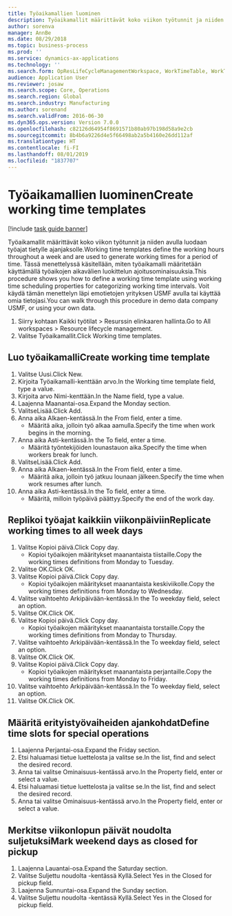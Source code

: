 ```yaml
---
title: Työaikamallien luominen
description: Työaikamallit määrittävät koko viikon työtunnit ja niiden avulla luodaan työajat tietylle ajanjaksolle.
author: sorenva
manager: AnnBe
ms.date: 08/29/2018
ms.topic: business-process
ms.prod: ''
ms.service: dynamics-ax-applications
ms.technology: ''
ms.search.form: OpResLifeCycleManagementWorkspace, WorkTimeTable, WorkTimeCopyDayDialog
audience: Application User
ms.reviewer: josaw
ms.search.scope: Core, Operations
ms.search.region: Global
ms.search.industry: Manufacturing
ms.author: sorenand
ms.search.validFrom: 2016-06-30
ms.dyn365.ops.version: Version 7.0.0
ms.openlocfilehash: c82126d64954f8691571b80ab97b198d58a9e2cb
ms.sourcegitcommit: 8b4b6a9226d4e5f66498ab2a5b4160e26dd112af
ms.translationtype: HT
ms.contentlocale: fi-FI
ms.lasthandoff: 08/01/2019
ms.locfileid: "1837707"
---
```

# <a name="create-working-time-templates"></a><span data-ttu-id="dda93-103">Työaikamallien luominen</span><span class="sxs-lookup"><span data-stu-id="dda93-103">Create working time templates</span></span>

[!include [task guide banner](../../includes/task-guide-banner.md)]

<span data-ttu-id="dda93-104">Työaikamallit määrittävät koko viikon työtunnit ja niiden avulla luodaan työajat tietylle ajanjaksolle.</span><span class="sxs-lookup"><span data-stu-id="dda93-104">Working time templates define the working hours throughout a week and are used to generate working times for a period of time.</span></span> <span data-ttu-id="dda93-105">Tässä menettelyssä käsitellään, miten työaikamalli määritetään käyttämällä työaikojen aikavälien luokittelun ajoitusominaisuuksia.</span><span class="sxs-lookup"><span data-stu-id="dda93-105">This procedure shows you how to define a working time template using working time scheduling properties for categorizing working time intervals.</span></span> <span data-ttu-id="dda93-106">Voit käydä tämän menettelyn läpi emotietojen yrityksen USMF avulla tai käyttää omia tietojasi.</span><span class="sxs-lookup"><span data-stu-id="dda93-106">You can walk through this procedure in demo data company USMF, or using your own data.</span></span>

1. <span data-ttu-id="dda93-107">Siirry kohtaan Kaikki työtilat > Resurssin elinkaaren hallinta.</span><span class="sxs-lookup"><span data-stu-id="dda93-107">Go to All workspaces > Resource lifecycle management.</span></span>
2. <span data-ttu-id="dda93-108">Valitse Työaikamallit.</span><span class="sxs-lookup"><span data-stu-id="dda93-108">Click Working time templates.</span></span>

## <a name="create-working-time-template"></a><span data-ttu-id="dda93-109">Luo työaikamalli</span><span class="sxs-lookup"><span data-stu-id="dda93-109">Create working time template</span></span>
1. <span data-ttu-id="dda93-110">Valitse Uusi.</span><span class="sxs-lookup"><span data-stu-id="dda93-110">Click New.</span></span>
2. <span data-ttu-id="dda93-111">Kirjoita Työaikamalli-kenttään arvo.</span><span class="sxs-lookup"><span data-stu-id="dda93-111">In the Working time template field, type a value.</span></span>
3. <span data-ttu-id="dda93-112">Kirjoita arvo Nimi-kenttään.</span><span class="sxs-lookup"><span data-stu-id="dda93-112">In the Name field, type a value.</span></span>
4. <span data-ttu-id="dda93-113">Laajenna Maanantai-osa.</span><span class="sxs-lookup"><span data-stu-id="dda93-113">Expand the Monday section.</span></span>
5. <span data-ttu-id="dda93-114">ValitseLisää.</span><span class="sxs-lookup"><span data-stu-id="dda93-114">Click Add.</span></span>
6. <span data-ttu-id="dda93-115">Anna aika Alkaen-kentässä.</span><span class="sxs-lookup"><span data-stu-id="dda93-115">In the From field, enter a time.</span></span>
    * <span data-ttu-id="dda93-116">Määritä aika, jolloin työ alkaa aamulla.</span><span class="sxs-lookup"><span data-stu-id="dda93-116">Specify the time when work begins in the morning.</span></span>  
7. <span data-ttu-id="dda93-117">Anna aika Asti-kentässä.</span><span class="sxs-lookup"><span data-stu-id="dda93-117">In the To field, enter a time.</span></span>
    * <span data-ttu-id="dda93-118">Määritä työntekijöiden lounastauon aika.</span><span class="sxs-lookup"><span data-stu-id="dda93-118">Specify the time when workers break for lunch.</span></span>  
8. <span data-ttu-id="dda93-119">ValitseLisää.</span><span class="sxs-lookup"><span data-stu-id="dda93-119">Click Add.</span></span>
9. <span data-ttu-id="dda93-120">Anna aika Alkaen-kentässä.</span><span class="sxs-lookup"><span data-stu-id="dda93-120">In the From field, enter a time.</span></span>
    * <span data-ttu-id="dda93-121">Määritä aika, jolloin työ jatkuu lounaan jälkeen.</span><span class="sxs-lookup"><span data-stu-id="dda93-121">Specify the time when work resumes after lunch.</span></span>  
10. <span data-ttu-id="dda93-122">Anna aika Asti-kentässä.</span><span class="sxs-lookup"><span data-stu-id="dda93-122">In the To field, enter a time.</span></span>
    * <span data-ttu-id="dda93-123">Määritä, milloin työpäivä päättyy.</span><span class="sxs-lookup"><span data-stu-id="dda93-123">Specify the end of the work day.</span></span>  

## <a name="replicate-working-times-to-all-week-days"></a><span data-ttu-id="dda93-124">Replikoi työajat kaikkiin viikonpäiviin</span><span class="sxs-lookup"><span data-stu-id="dda93-124">Replicate working times to all week days</span></span>
1. <span data-ttu-id="dda93-125">Valitse Kopioi päivä.</span><span class="sxs-lookup"><span data-stu-id="dda93-125">Click Copy day.</span></span>
    * <span data-ttu-id="dda93-126">Kopioi työaikojen määritykset maanantaista tiistaille.</span><span class="sxs-lookup"><span data-stu-id="dda93-126">Copy the working times definitions from Monday to Tuesday.</span></span>  
2. <span data-ttu-id="dda93-127">Valitse OK.</span><span class="sxs-lookup"><span data-stu-id="dda93-127">Click OK.</span></span>
3. <span data-ttu-id="dda93-128">Valitse Kopioi päivä.</span><span class="sxs-lookup"><span data-stu-id="dda93-128">Click Copy day.</span></span>
    * <span data-ttu-id="dda93-129">Kopioi työaikojen määritykset maanantaista keskiviikolle.</span><span class="sxs-lookup"><span data-stu-id="dda93-129">Copy the working times definitions from Monday to Wednesday.</span></span>  
4. <span data-ttu-id="dda93-130">Valitse vaihtoehto Arkipäivään-kentässä.</span><span class="sxs-lookup"><span data-stu-id="dda93-130">In the To weekday field, select an option.</span></span>
5. <span data-ttu-id="dda93-131">Valitse OK.</span><span class="sxs-lookup"><span data-stu-id="dda93-131">Click OK.</span></span>
6. <span data-ttu-id="dda93-132">Valitse Kopioi päivä.</span><span class="sxs-lookup"><span data-stu-id="dda93-132">Click Copy day.</span></span>
    * <span data-ttu-id="dda93-133">Kopioi työaikojen määritykset maanantaista torstaille.</span><span class="sxs-lookup"><span data-stu-id="dda93-133">Copy the working times definitions from Monday to Thursday.</span></span>  
7. <span data-ttu-id="dda93-134">Valitse vaihtoehto Arkipäivään-kentässä.</span><span class="sxs-lookup"><span data-stu-id="dda93-134">In the To weekday field, select an option.</span></span>
8. <span data-ttu-id="dda93-135">Valitse OK.</span><span class="sxs-lookup"><span data-stu-id="dda93-135">Click OK.</span></span>
9. <span data-ttu-id="dda93-136">Valitse Kopioi päivä.</span><span class="sxs-lookup"><span data-stu-id="dda93-136">Click Copy day.</span></span>
    * <span data-ttu-id="dda93-137">Kopioi työaikojen määritykset maanantaista perjantaille.</span><span class="sxs-lookup"><span data-stu-id="dda93-137">Copy the working times definitions from Monday to Friday.</span></span>  
10. <span data-ttu-id="dda93-138">Valitse vaihtoehto Arkipäivään-kentässä.</span><span class="sxs-lookup"><span data-stu-id="dda93-138">In the To weekday field, select an option.</span></span>
11. <span data-ttu-id="dda93-139">Valitse OK.</span><span class="sxs-lookup"><span data-stu-id="dda93-139">Click OK.</span></span>

## <a name="define-time-slots-for-special-operations"></a><span data-ttu-id="dda93-140">Määritä erityistyövaiheiden ajankohdat</span><span class="sxs-lookup"><span data-stu-id="dda93-140">Define time slots for special operations</span></span>
1. <span data-ttu-id="dda93-141">Laajenna Perjantai-osa.</span><span class="sxs-lookup"><span data-stu-id="dda93-141">Expand the Friday section.</span></span>
2. <span data-ttu-id="dda93-142">Etsi haluamasi tietue luettelosta ja valitse se.</span><span class="sxs-lookup"><span data-stu-id="dda93-142">In the list, find and select the desired record.</span></span>
3. <span data-ttu-id="dda93-143">Anna tai valitse Ominaisuus-kentässä arvo.</span><span class="sxs-lookup"><span data-stu-id="dda93-143">In the Property field, enter or select a value.</span></span>
4. <span data-ttu-id="dda93-144">Etsi haluamasi tietue luettelosta ja valitse se.</span><span class="sxs-lookup"><span data-stu-id="dda93-144">In the list, find and select the desired record.</span></span>
5. <span data-ttu-id="dda93-145">Anna tai valitse Ominaisuus-kentässä arvo.</span><span class="sxs-lookup"><span data-stu-id="dda93-145">In the Property field, enter or select a value.</span></span>

## <a name="mark-weekend-days-as-closed-for-pickup"></a><span data-ttu-id="dda93-146">Merkitse viikonlopun päivät noudolta suljetuksi</span><span class="sxs-lookup"><span data-stu-id="dda93-146">Mark weekend days as closed for pickup</span></span>
1. <span data-ttu-id="dda93-147">Laajenna Lauantai-osa.</span><span class="sxs-lookup"><span data-stu-id="dda93-147">Expand the Saturday section.</span></span>
2. <span data-ttu-id="dda93-148">Valitse Suljettu noudolta -kentässä Kyllä.</span><span class="sxs-lookup"><span data-stu-id="dda93-148">Select Yes in the Closed for pickup field.</span></span>
3. <span data-ttu-id="dda93-149">Laajenna Sunnuntai-osa.</span><span class="sxs-lookup"><span data-stu-id="dda93-149">Expand the Sunday section.</span></span>
4. <span data-ttu-id="dda93-150">Valitse Suljettu noudolta -kentässä Kyllä.</span><span class="sxs-lookup"><span data-stu-id="dda93-150">Select Yes in the Closed for pickup field.</span></span>

